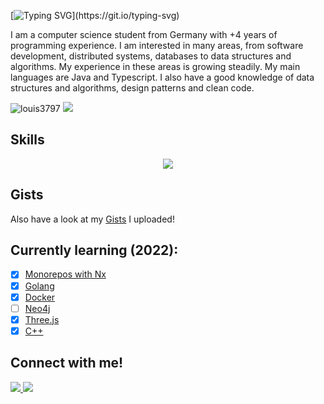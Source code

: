 [![Typing SVG](https://readme-typing-svg.herokuapp.com?size=30&color=FFFFFF&lines=Hey+im+Louis-Kaan+Ay!)](https://git.io/typing-svg)

I am a computer science student from Germany with +4 years of programming experience. I am interested in many areas, from software development, distributed systems, databases to data structures and algorithms. My experience in these areas is growing steadily. My main languages are Java and Typescript. I also have a good knowledge of data structures and algorithms, design patterns and clean code.

<p align="left"> 
 <img src="https://img.shields.io/github/followers/Louis3797?color=2396ED&label=Followers" alt="louis3797" />  
 <img src="https://img.shields.io/github/stars/Louis3797?style=flat&color=2396ED" />  
</p>

## Skills


<p align="center">
  <a href="https://skillicons.dev">
    <img src="https://skillicons.dev/icons?i=c,cpp,docker,express,go,java,js,md,mysql,nextjs,nodejs,py,react,redis,tailwind,ts,vim&perline=13" />
  </a>
</p>

## Gists

Also have a look at my [Gists](https://gist.github.com/Louis3797) I uploaded!
 
## Currently learning (2022):

* [x] [Monorepos with Nx](https://nx.dev/) 
* [x] [Golang](https://go.dev/) 
* [x] [Docker](https://www.docker.com/) 
* [ ] [Neo4j](https://neo4j.com/) 
* [x] [Three.js](https://threejs.org/)
* [x] [C++](https://en.cppreference.com/w/)

## Connect with me!
<p > 
 <a href="https://twitter.com/codewithlouiss">
    <img src="https://skillicons.dev/icons?i=twitter" />
  </a>
 
  <a href="https://www.instagram.com/codewithlouis">
   <img src="https://skillicons.dev/icons?i=instagram" />
  </a> 
</p>








